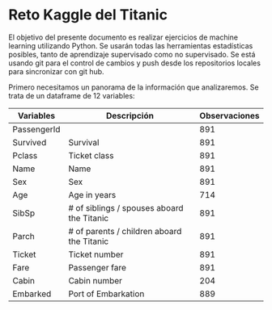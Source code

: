 # Reto Kaggle del Titanic

El objetivo del presente documento es realizar ejercicios de machine learning utilizando Python. Se usarán todas las herramientas estadísticas posibles, tanto de aprendizaje supervisado como no supervisado.
Se está usando git para el control de cambios y push desde los repositorios locales para sincronizar con git hub. 

Primero necesitamos un panorama de la información que analizaremos. Se trata de un dataframe de 12 variables:


| Variables   | Descripción                                | Observaciones |
| ----------- | ------------------------------------------ | ------------- |
| PassengerId |                                            | 891           |
| Survived    | Survival                                   | 891           |
| Pclass      | Ticket class                               | 891           |
| Name        | Name                                       | 891           |
| Sex         | Sex                                        | 891           |
| Age         | Age in years                               | 714           |
| SibSp       | # of siblings / spouses aboard the Titanic | 891           |
| Parch       | # of parents / children aboard the Titanic | 891           |
| Ticket      | Ticket number                              | 891           |
| Fare        | Passenger fare                             | 891           |
| Cabin       | Cabin number                               | 204           |
| Embarked    | Port of Embarkation                        | 889           |